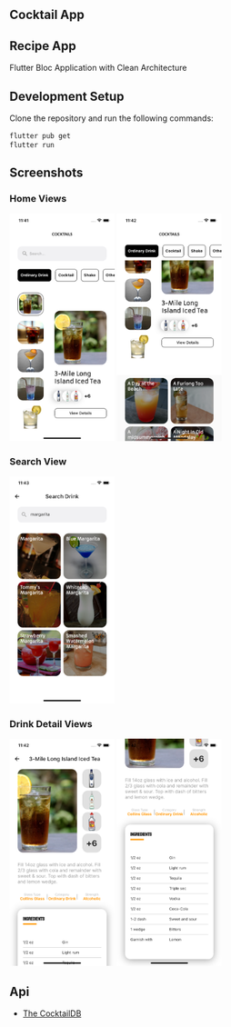 ## Cocktail App
## Recipe App

Flutter Bloc Application with Clean Architecture

## Development Setup
Clone the repository and run the following commands:
```
flutter pub get
flutter run
```
## Screenshots

### Home Views
<img src="screenshots/home.png" height="400"/> <img src="screenshots/home_2.png" height="400"/>

### Search View
<img src="screenshots/search.png" height="400"/>

### Drink Detail Views
<img src="screenshots/detail.png" height="400"/> <img src="screenshots/detail_2.png" height="400"/>

## Api
* [The CocktailDB](https://www.thecocktaildb.com/api.php)
